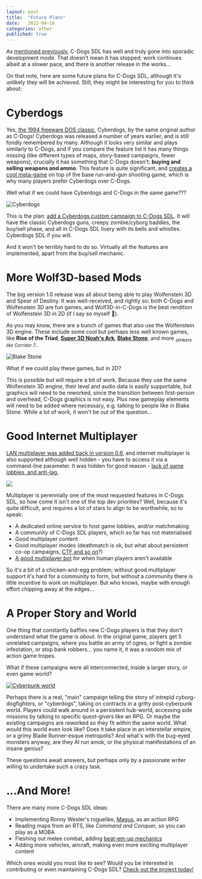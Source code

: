 ```yaml
---
layout: post
title:  "Future Plans"
date:   2022-04-16
categories: other
published: true
---
```


As [mentioned previously](https://cxong.github.io/cdogs-sdl/release/2021/08/21/c-dogs-1.0.0.html), C-Dogs SDL has well and truly gone into sporadic development mode. That doesn't mean it has stopped; work continues albeit at a slower pace, and there is another release in the works...

On that note, here are some future plans for C-Dogs SDL, although it's unlikely they will be achieved. Still, they might be interesting for you to think about:

# Cyberdogs

Yes, [the 1994 freeware DOS classic](https://www.mobygames.com/game/cyberdogs), Cyberdogs, by the same original author as C-Dogs! Cyberdogs was released a number of years earlier, and is still fondly remembered by many. Although it looks very similar and plays similarly to C-Dogs, and if you compare the feature list it has many things missing (like different types of maps, story-based campaigns, fewer weapons), crucially it has something that C-Dogs doesn't: **buying and selling weapons and ammo**. This feature is quite significant, and [creates a cool meta-game](https://cxong.github.io/2015/05/ammo-is-a-resource) on top of the base run-and-gun shooting game, which is why many players prefer Cyberdogs over C-Dogs.

Well what if we could have Cyberdogs and C-Dogs in the same game???

![Cyberdogs](https://www.mobygames.com/images/shots/l/218123-cyberdogs-dos-screenshot-getting-shot-at.png)

This is the plan: [add a Cyberdogs custom campaign to C-Dogs SDL](https://github.com/cxong/cdogs-sdl/issues/71). It will have the classic Cyberdogs guns, creepy zombie/cyborg baddies, the buy/sell phase, and all in C-Dogs SDL livery with its bells and whistles. Cyberdogs SDL if you will.

And it won't be terribly hard to do so. Virtually all the features are implemented, apart from the buy/sell mechanic.

# More Wolf3D-based Mods

The big version 1.0 release was all about being able to play Wolfenstein 3D and Spear of Destiny. It was well-received, and rightly so: both C-Dogs and Wolfenstein 3D are fun games, and Wolf3D-in-C-Dogs is the best rendition of Wolfenstein 3D in 2D (if I say so myself 🧐).

As you may know, there are a bunch of games that also use the Wolfenstein 3D engine. These include some cool but perhaps less well known games, like **Rise of the Triad**, [**Super 3D Noah's Ark**](https://github.com/cxong/cdogs-sdl/issues/712), [**Blake Stone**](https://github.com/cxong/cdogs-sdl/issues/714), and more <sub>*stinkers like Corridor 7...*</sub>

![Blake Stone](https://upload.wikimedia.org/wikipedia/en/e/ec/Blake_Stone_screenshot.png)

What if we could play these games, but in 2D?

This is possible but will require a bit of work. Because they use the same Wolfenstein 3D engine, their level and audio data is easily supportable, but graphics will need to be reworked, since the transition between first-person and overhead, C-Dogs graphics is not easy. Plus new gameplay elements will need to be added where necessary, e.g. talking to people like in Blake Stone. While a lot of work, it won't be out of the question...

# Good Internet Multiplayer

[LAN multiplayer was added back in version 0.6](https://cxong.github.io/cdogs-sdl/release/2016/03/10/c-dogs-0.6.0-released.html), and internet multiplayer is also supported although well hidden - you have to access it via a command-line parameter. It was hidden for good reason - [lack of game lobbies, and anti-lag.](https://github.com/cxong/cdogs-sdl/issues/384)

<a
    href="https://raw.githubusercontent.com/cxong/cdogs-sdl/gh-pages/_posts/portable_lan.jpg"
    data-fancybox="gallery">
![](https://raw.githubusercontent.com/cxong/cdogs-sdl/gh-pages/_posts/portable_lan_thumb.jpg)
</a>

Multiplayer is perennially one of the most requested features in C-Dogs SDL, so how come it isn't one of the top dev priorities? Well, because it's quite difficult, and requires a lot of stars to align to be worthwhile, so to speak:

- A dedicated online service to host game lobbies, and/or matchmaking
- A community of C-Dogs SDL players, which so far has not materialised
- Good multiplayer content
- Good multiplayer modes (deathmatch is ok, but what about persistent co-op campaigns, [CTF and so on](https://github.com/cxong/cdogs-sdl/issues/187)?)
- [A good multiplayer bot](https://github.com/cxong/cdogs-sdl/issues/521) for when human players aren't available

So it's a bit of a chicken-and-egg problem; without good multiplayer support it's hard for a community to form, but without a community there is little incentive to work on multiplayer. But who knows, maybe with enough effort chipping away at the edges...

# A Proper Story and World

One thing that constantly baffles new C-Dogs players is that they don't understand what the game is *about*. In the original game, players get 5 unrelated campaigns, where you battle an army of ogres, or fight a zombie infestation, or stop bank robbers... you name it, it was a random mix of action game tropes.

What if these campaigns were all interconnected, inside a larger story, or even game world?

[![Cyberpunk world](https://pixeljoint.com/files/icons/full/story3.gif)](https://pixeljoint.com/pixelart/120891.htm)

Perhaps there is a real, "main" campaign telling the story of intrepid cyborg-dogfighters, or "cyberdogs", taking on contracts in a gritty post-cyberpunk world. Players could walk around in a persistent hub-world, accessing side missions by talking to specific quest-givers like an RPG. Or maybe the existing campaigns are reworked so they fit within the same world. What would this world even look like? Does it take place in an interstellar empire, or a grimy Blade Runner-esque metropolis? And what's with the bug-eyed monsters anyway, are they AI run amok, or the physical manifestations of an insane genius?

These questions await answers, but perhaps only by a passionate writer willing to undertake such a crazy task.

# ...And More!

There are many more C-Dogs SDL ideas:

- Implementing Ronny Wester's roguelike, [Magus](https://obscuritory.com/rpg/magus/), as an action RPG
- Reading maps from an RTS, like *Command and Conquer*, so you can play as a MOBA
- Fleshing out melee combat, adding [beat-em-up mechanics](https://github.com/cxong/cdogs-sdl/issues/541)
- Adding more vehicles, aircraft, making even more exciting multiplayer content

Which ones would you most like to see? Would you be interested in contributing or even maintaining C-Dogs SDL? [Check out the project today!](https://github.com/cxong/cdogs-sdl)
